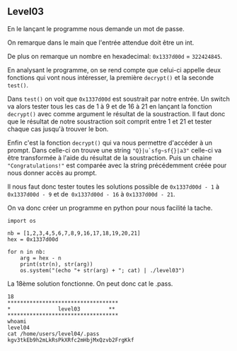 ## Level03

En le lançant le programme nous demande un mot de passe.

On remarque dans le main que l'entrée attendue doit être un int.

De plus on remarque un nombre en hexadecimal: `0x1337d00d` = `322424845`.

En analysant le programme, on se rend compte que celui-ci appelle deux fonctions qui vont nous intéresser, la première `decrypt()` et la seconde `test()`.

Dans `test()` on voit que `0x1337d00d` est soustrait par notre entrée. Un switch va alors tester tous les cas de 1 à 9 et de 16 à 21 en lançant la fonction `decrypt()` avec comme argument le résultat de la soustraction. Il faut donc que le résultat de notre soustraction soit comprit entre 1 et 21 et tester chaque cas jusqu'à trouver le bon.

Enfin c'est la fonction `decrypt()` qui va nous permettre d'accéder à un prompt. Dans celle-ci on trouve une string ``"Q}|u`sfg~sf{}|a3"`` celle-ci va être transformée à l'aide du résultat de la soustraction. Puis un chaine `"Congratulations!"` est comparée avec la string précédemment créée pour nous donner accès au prompt.

Il nous faut donc tester toutes les solutions possible de `0x1337d00d - 1` à `0x1337d00d - 9` et de` 0x1337d00d - 16` à `0x1337d00d - 21`.

On va donc créer un programme en python pour nous facilité la tache.
    
    import os
    
    nb = [1,2,3,4,5,6,7,8,9,16,17,18,19,20,21]
    hex = 0x1337d00d
    
    for n in nb:
        arg = hex - n
        print(str(n), str(arg))
        os.system("(echo "+ str(arg) + "; cat) | ./level03")
            
La 18ème solution fonctionne. On peut donc cat le .pass.

    18
    ***********************************
    *               level03         **
    ***********************************
    whoami
    level04
    cat /home/users/level04/.pass
    kgv3tkEb9h2mLkRsPkXRfc2mHbjMxQzvb2FrgKkf
